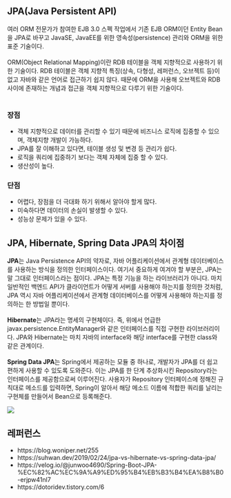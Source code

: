 ## JPA(Java Persistent API)
여러 ORM 전문가가 참여한 EJB 3.0 스펙 작업에서 기존 EJB ORM이던 Entity Bean을 JPA로 바꾸고 JavaSE, JavaEE를 위한 영속성(persistence) 관리와 ORM을 위한 표준 기술이다.<br><br>
ORM(Object Relational Mapping)이란 RDB 테이블을 객체 지향적으로 사용하기 위한 기술이다. RDB 테이블은 객체 지향적 특징(상속, 다형성, 레퍼런스, 오브젝트 등)이 없고 자바와 같은 언어로 접근하기 쉽지 않다. 때문에 ORM을 사용해 오브젝트와 RDB 사이에 존재하는 개념과 접근을 객체 지향적으로 다루기 위한 기술이다.<br><br>

<h3>장점</h3>
<ul>
  <li>객체 지향적으로 데이터를 관리할 수 있기 때문에 비즈니스 로직에 집중할 수 있으며, 객체지향 개발이 가능하다.</li>
  <li>JPA를 잘 이해하고 있다면, 테이블 생성 및 변경 등 관리가 쉽다.</li>
  <li>로직을 쿼리에 집중하기 보다는 객체 자체에 집중 할 수 있다.</li>
  <li>생산성이 높다.</li>
</ul>
<h3>단점</h3>
<ul>
  <li>어렵다, 장점을 더 극대화 하기 위해서 알아야 할게 많다.</li>
  <li>미숙하다면 데이터의 손실이 발생할 수 있다.</li>
  <li>성능상 문제가 있을 수 있다.</li>
</ul>

## JPA, Hibernate, Spring Data JPA의 차이점
**JPA**는 Java Persistence API의 약자로, 자바 어플리케이션에서 관계형 데이터베이스를 사용하는 방식을 정의한 인터페이스이다. 여기서 중요하게 여겨야 할 부분은, JPA는 말 그대로 인터페이스라는 점이다. JPA는 특정 기능을 하는 라이브러리가 아니다. 마치 일반적인 백엔드 API가 클라이언트가 어떻게 서버를 사용해야 하는지를 정의한 것처럼, JPA 역시 자바 어플리케이션에서 관계형 데이터베이스를 어떻게 사용해야 하는지를 정의하는 한 방법일 뿐이다.<br><br>
**Hibernate**는 JPA라는 명세의 구현체이다. 즉, 위에서 언급한 javax.persistence.EntityManager와 같은 인터페이스를 직접 구현한 라이브러리이다. JPA와 Hibernate는 마치 자바의 interface와 해당 interface를 구현한 class와 같은 관계이다.<br><br>
**Spring Data JPA**는 Spring에서 제공하는 모듈 중 하나로, 개발자가 JPA를 더 쉽고 편하게 사용할 수 있도록 도와준다. 이는 JPA를 한 단계 추상화시킨 Repository라는 인터페이스를 제공함으로써 이루어진다. 사용자가 Repository 인터페이스에 정해진 규칙대로 메소드를 입력하면, Spring이 알아서 해당 메소드 이름에 적합한 쿼리를 날리는 구현체를 만들어서 Bean으로 등록해준다.

<img src="https://user-images.githubusercontent.com/47962660/66216504-8d691080-e700-11e9-9e31-d49062812484.png"/>

## 레퍼런스
<ul>
  <li>https://blog.woniper.net/255</li>
  <li>https://suhwan.dev/2019/02/24/jpa-vs-hibernate-vs-spring-data-jpa/</li>
  <li>https://velog.io/@junwoo4690/Spring-Boot-JPA-%EC%82%AC%EC%9A%A9%ED%95%B4%EB%B3%B4%EA%B8%B0-erjpw41nl7</li>
  <li>https://dotoridev.tistory.com/6</li>
</ul>
